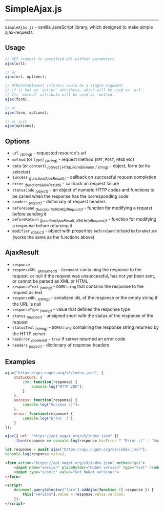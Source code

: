 # SimpleAjax.js
-------------

`SimpleAjax.js` - vanilla JavaScript library, which designed to make simple ajax-requests

## Usage

```js
// GET request to specified URL without parameters
ajax(url);

// or
ajax(url, options);

// HTMLFormElement (<form>) could be a single argument
// if it has an `action` attribute, which will be used as `url`.
// Its `method` attribute will be used as `method`. 
ajax(form);

// or
ajax(form, options);

// or just
ajax(options);
```

## Options

 - `url` <sub><i>(string)</i></sub> - requested resource's url
 - `method` (or `type`) <sub><i>(string)</i></sub> - request method (`GET`, `POST`, `HEAD` etc)
 - `data` (or `content`) <sub><i>(object | HTMLFormElement | string)</i></sub> - object, form (or its selector)
 - `success` <sub><i>(function(AjaxResult))</i></sub> - callback on successful request completion
 - `error` <sub><i>(function(AjaxResult))</i></sub> - callback on request failure
 - `statusCode` <sub><i>(object)</i></sub> - an object of numeric HTTP codes and functions to be called when the response has the corresponding code
 - `headers` <sub><i>(object)</i></sub> - dictionary of request headers
 - `beforeSend` <sub><i>(function(XMLHttpRequest))</i></sub> - function for modifying a request before sending it
 - `beforeReturn` <sub><i>(function(AjaxResult, XMLHttpRequest))</i></sub> - function for modifying a response before returning it
 - `modifier` <sub><i>(object)</i></sub> - object with properties `beforeSend` or/and `beforeReturn` (works the same as the functions above)

## AjaxResult

 - `response`
 - `responseXML` <sub><i>(document)</i></sub> - `Document` containing the response to the request, or null if the request was unsuccessful, has not yet been sent, or cannot be parsed as XML or HTML
 - `responseText` <sub><i>(string)</i></sub> - `DOMString` that contains the response to the request as text
 - `responseURL` <sub><i>(string)</i></sub> - serialized `URL` of the response or the empty string if the URL is null
 - `responseType` <sub><i>(string)</i></sub> - value that defines the response type
 - `status` <sub><i>(number)</i></sub> - unsigned short with the status of the response of the request
 - `statusText` <sub><i>(string)</i></sub> - `DOMString` containing the response string returned by the HTTP server
 - `hasError` <sub><i>(boolean)</i></sub> - `true` if server returned an error code
 - `headers` <sub><i>(object)</i></sub> - dictionary of response headers

## Examples

```js
ajax("https://api.nuget.org/v3/index.json", {
    statusCode: {
        200: function(response) {
            console.log("HTTP 200");
        }
    },
    success: function(response) {
        console.log("Success :)");
    },
    error: function(response) {
        console.log("Error :(");
    }
});
```

```js
ajax({ url: "https://api.nuget.org/v3/index.json" })
    .then(response => console.log(response.hasError ? "Error :(" : "Success :)"));
```

```js
let response = await ajax("https://api.nuget.org/v3/index.json");
console.log(response.value);
```

```html
<form action="https://api.nuget.org/v3/index.json" method="get">
    <input name="version" placeholder="NuGet version" type="text" readonly>
    <input type="submit" value="Get NuGet version!">
</form>

<script>
    document.querySelector("form").addAjax(function ({ response }) {
        this["version"].value = response.value.version;
    });
</script>
```